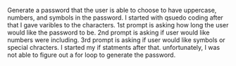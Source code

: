 Generate a password that the user is able to choose to have uppercase, numbers, and symbols in the password. 
I started with qsuedo coding
after that I gave varibles to the characters. 
1st prompt is asking how long the user would like the password to be.
2nd prompt is asking if user would like numbers were including.
3rd prompt is asking if user would like symbols or special chracters.
I started my if statments after that.
unfortunately, I was not able to figure out a for loop to generate the password. 